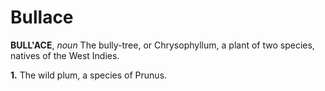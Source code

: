# Bullace

**BULL'ACE**, _noun_ The bully-tree, or Chrysophyllum, a plant of two species, natives of the West Indies.

**1.** The wild plum, a species of Prunus.